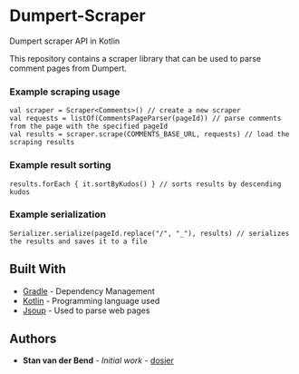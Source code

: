 # Dumpert-Scraper
Dumpert scraper API in Kotlin

This repository contains a scraper library that can be used to parse comment pages from Dumpert.

### Example scraping usage
```
val scraper = Scraper<Comments>() // create a new scraper
val requests = listOf(CommentsPageParser(pageId)) // parse comments from the page with the specified pageId
val results = scraper.scrape(COMMENTS_BASE_URL, requests) // load the scraping results
```

### Example result sorting
```
results.forEach { it.sortByKudos() } // sorts results by descending kudos
```

### Example serialization
```
Serializer.serialize(pageId.replace("/", "_"), results) // serializes the results and saves it to a file
```
## Built With

* [Gradle](https://gradle.org/) - Dependency Management
* [Kotlin](https://kotlinlang.org/) - Programming language used
* [Jsoup](https://jsoup.org/) - Used to parse web pages

## Authors

* **Stan van der Bend** - *Initial work* - [dosier](https://github.com/dosier)
